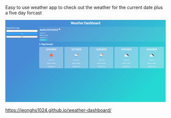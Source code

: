 Easy to use weather app to check out the weather for the current date plus a five day forcast

![](assets/images/weather-dashboard.PNG)

https://jeonghs1024.github.io/weather-dashboard/


